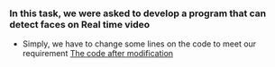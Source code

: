 ### In this task, we were asked to develop a program that can detect faces on Real time video 

- Simply, we have to change some lines on the code to meet our requirement [The code after modification ](url)
